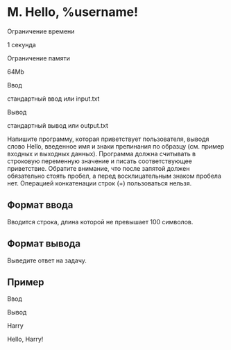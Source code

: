 M. Hello, %username!
====================

Ограничение времени

1 секунда

Ограничение памяти

64Mb

Ввод

стандартный ввод или input.txt

Вывод

стандартный вывод или output.txt

Напишите программу, которая приветствует пользователя, выводя слово Hello, введенное имя и знаки препинания по образцу (см. пример входных и выходных данных). Программа должна считывать в строковую переменную значение и писать соответствующее приветствие. Обратите внимание, что после запятой должен обязательно стоять пробел, а перед восклицательным знаком пробела нет. Операцией конкатенации строк (+) пользоваться нельзя.

Формат ввода
------------

Вводится строка, длина которой не превышает 100 символов.

Формат вывода
-------------

Выведите ответ на задачу.

Пример
------

Ввод

Вывод

Harry

Hello, Harry!